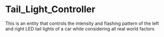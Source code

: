 # Tail_Light_Controller
 This is an entity that controls the intensity and flashing pattern of the left and right LED tail lights of a car while considering all real world factors
